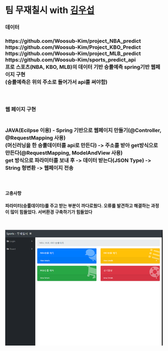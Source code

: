 # 팀 무재칠시 with <a href="https://github.com/Woosub-Kim">김우섭<a/>

<h3>데이터<h3/>
https://github.com/Woosub-Kim/project_NBA_predict
<br/>
https://github.com/Woosub-Kim/Project_KBO_Predict
<br/>
https://github.com/Woosub-Kim/project_MLB_predict
<br/>
https://github.com/Woosub-Kim/sports_predict_api
<br/>
프로 스포츠(NBA, KBO, MLB)의 데이터 기반 승률예측 spring기반 웹페이지 구현
<br/>
(승률예측은 위의 주소로 들어가서 api를 써야함) 
<br/><br/><br/>

<h3>웹 페이지 구현<h3/>
 <br/>
JAVA(Ecilpse 이용) - Spring 기반으로 웹페이지 만들기(@Controller, @RequestMapping 사용)
 <br/>
(머신러닝을 한 승률데이터를 api로 만든다) -> 주소를 받아 get방식으로 만든다(@RequestMapping, ModelAndView 사용)
 <br/>
get 방식으로 파라미터를 보내 후 -> 데이터 받는다(JSON Type) -> String 형변환 -> 웹페이지 전송
<br/><br/><br/>
 
<h4>고충사항<h4/>
파라미터(승률데이터)를 주고 받는 부분이 까다로웠다. 오류를 발견하고 해결하는 과정이 많이 힘들었다. 서버환경 구축하기가 힘들었다
<br/><br/><br/>
 
<img width="" height="" src='https://github.com/namwon94/Project_Baseball/blob/master/webpage.png'></img>

